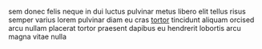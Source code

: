 sem donec felis neque in dui luctus pulvinar metus libero elit tellus risus
semper varius lorem pulvinar diam eu cras
[tortor](generated_webpages/tempus1.md) tincidunt aliquam orcised arcu nullam
placerat tortor praesent dapibus eu hendrerit lobortis arcu magna vitae nulla